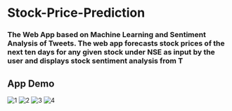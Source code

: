 # Stock-Price-Prediction
### The Web App based on Machine Learning and Sentiment Analysis of Tweets. The web app forecasts stock prices of the next ten days for any given stock under NSE as input by the user and displays stock sentiment analysis from T
## App Demo
![1](https://user-images.githubusercontent.com/82457590/143779928-3d3bf42e-7cd9-46da-bbbf-eb91c16aec5b.JPG)
![2](https://user-images.githubusercontent.com/82457590/143779945-2fee2588-6298-481c-8049-e342a96a7622.JPG)
![3](https://user-images.githubusercontent.com/82457590/143779951-c801c006-5422-418c-b85a-501ca44f5f15.JPG)
![4](https://user-images.githubusercontent.com/82457590/143779955-a6e690de-3c7e-4c88-9beb-2574a755405d.JPG)

